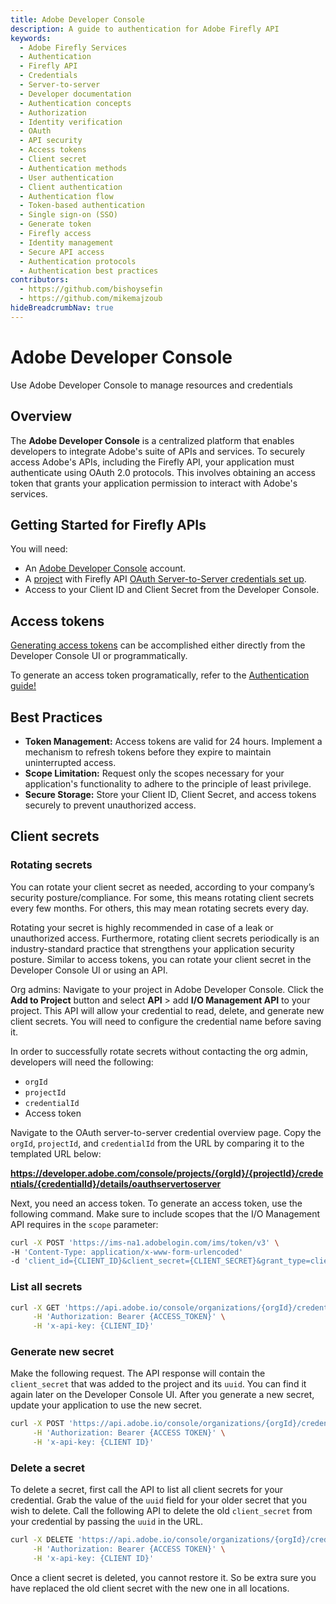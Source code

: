 ```yaml
---
title: Adobe Developer Console
description: A guide to authentication for Adobe Firefly API
keywords:
  - Adobe Firefly Services
  - Authentication
  - Firefly API
  - Credentials
  - Server-to-server
  - Developer documentation
  - Authentication concepts
  - Authorization
  - Identity verification
  - OAuth
  - API security
  - Access tokens
  - Client secret
  - Authentication methods
  - User authentication
  - Client authentication
  - Authentication flow
  - Token-based authentication
  - Single sign-on (SSO)
  - Generate token
  - Firefly access
  - Identity management
  - Secure API access
  - Authentication protocols
  - Authentication best practices
contributors:
  - https://github.com/bishoysefin
  - https://github.com/mikemajzoub
hideBreadcrumbNav: true
---
```


# Adobe Developer Console

Use Adobe Developer Console to manage resources and credentials

## Overview

The **Adobe Developer Console** is a centralized platform that enables developers to integrate Adobe's suite of APIs and services. To securely access Adobe's APIs, including the Firefly API, your application must authenticate using OAuth 2.0 protocols. This involves obtaining an access token that grants your application permission to interact with Adobe's services.

## Getting Started for Firefly APIs

You will need:

* An [Adobe Developer Console](https://developer.adobe.com/console/786177/home) account.
* A [project](https://developer.adobe.com/developer-console/docs/guides/projects/projects-empty/) with Firefly API [OAuth Server-to-Server credentials set up](https://developer.adobe.com/developer-console/docs/guides/services/services-add-api-oauth-s2s/).
* Access to your Client ID and Client Secret from the Developer Console.

## Access tokens

[Generating access tokens](https://developer.adobe.com/developer-console/docs/guides/services/services-add-api-oauth-s2s/#api-overview) can be accomplished either directly from the Developer Console UI or programmatically.

To generate an access token programatically, refer to the [Authentication guide!](../authentication/index.md)

## Best Practices

- **Token Management:** Access tokens are valid for 24 hours. Implement a mechanism to refresh tokens before they expire to maintain uninterrupted access.
- **Scope Limitation:** Request only the scopes necessary for your application's functionality to adhere to the principle of least privilege.
- **Secure Storage:** Store your Client ID, Client Secret, and access tokens securely to prevent unauthorized access.

## Client secrets

### Rotating secrets

You can rotate your client secret as needed, according to your company’s security posture/compliance. For some, this means rotating client secrets every few months. For others, this may mean rotating secrets every day.

Rotating your secret is highly recommended in case of a leak or unauthorized access. Furthermore, rotating client secrets periodically is an industry-standard practice that strengthens your application security posture. Similar to access tokens, you can rotate your client secret in the Developer Console UI or using an API.

Org admins: Navigate to your project in Adobe Developer Console. Click the **Add to Project** button and select **API** > add **I/O Management API** to your project. This API will allow your credential to read, delete, and generate new client secrets. You will need to configure the credential name before saving it.

In order to successfully rotate secrets without contacting the org admin, developers will need the following:

* `orgId`
* `projectId`
* `credentialId`
* Access token

Navigate to the OAuth server-to-server credential overview page. Copy the `orgId`, `projectId`, and `credentialId` from the URL by comparing it to the templated URL below:

__<https://developer.adobe.com/console/projects/{orgId}/{projectId}/credentials/{credentialId}/details/oauthservertoserver>__

Next, you need an access token. To generate an access token, use the following command. Make sure to include scopes that the I/O Management API requires in the `scope` parameter:

```bash
curl -X POST 'https://ims-na1.adobelogin.com/ims/token/v3' \
-H 'Content-Type: application/x-www-form-urlencoded'
-d 'client_id={CLIENT_ID}&client_secret={CLIENT_SECRET}&grant_type=client_credentials&scope=AdobeID,openid,read_organizations,additional_info.projectedProductContext,additional_info.roles,adobeio_api,read_client_secret,manage_client_secrets'
```

### List all secrets

```bash
curl -X GET 'https://api.adobe.io/console/organizations/{orgId}/credentials/{credentialId}/secrets' \
     -H 'Authorization: Bearer {ACCESS_TOKEN}' \
     -H 'x-api-key: {CLIENT_ID}'
```

### Generate new secret

Make the following request. The API response will contain the `client_secret` that was added to the project and its `uuid`. You can find it again later on the Developer Console UI. After you generate a new secret, update your application to use the new secret.

```bash
curl -X POST 'https://api.adobe.io/console/organizations/{orgId}/credentials/{credentialId}/secrets' \
     -H 'Authorization: Bearer {ACCESS TOKEN}' \
     -H 'x-api-key: {CLIENT ID}'
```

### Delete a secret

To delete a secret, first call the API to list all client secrets for your credential. Grab the value of the `uuid` field for your older secret that you wish to delete. Call the following API to delete the old `client_secret` from your credential by passing the `uuid` in the URL.

```bash
curl -X DELETE 'https://api.adobe.io/console/organizations/{orgId}/credentials/{credentialId}/secrets/{uuid}' \
     -H 'Authorization: Bearer {ACCESS TOKEN}' \
     -H 'x-api-key: {CLIENT ID}'
```

<InlineAlert variant="warning" slots="text" />

Once a client secret is deleted, you cannot restore it. So be extra sure you have replaced the old client secret with the new one in all locations.
